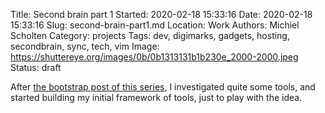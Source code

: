 Title: Second brain part 1
Started: 2020-02-18 15:33:16
Date: 2020-02-18 15:33:16
Slug: second-brain-part1.md
Location: Work
Authors: Michiel Scholten
Category: projects
Tags: dev, digimarks, gadgets, hosting, secondbrain, sync, tech, vim
Image: https://shuttereye.org/images/0b/0b1313131b1b230e_2000-2000.jpeg
Status: draft

After [the bootstrap post of this series]({filename}./second-brain-part0.md), I investigated quite some tools, and started building my initial framework of tools, just to play with the idea.
